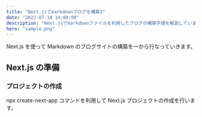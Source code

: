 ```yaml
---
title: "Next.jsでmarkdownブログを構築3"
date: "2022-07-14 14:00:00"
description: "Next.jsでmarkdownファイルを利用したブログの構築手順を解説しています。"
hero: "sample.png"
---
```


Next.js を使って Markdown のブログサイトの構築を一から行なっていきます。

## Next.js の準備

### プロジェクトの作成

npx create-next-app コマンドを利用して Next.js プロジェクトの作成を行います。
